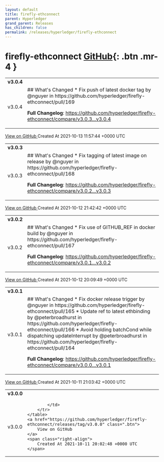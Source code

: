```yaml
---
layout: default
title: firefly-ethconnect
parent: Hyperledger
grand_parent: Releases
has_children: false
permalink: /releases/hyperledger/firefly-ethconnect
---
```


# firefly-ethconnect <span class="fs-3 right-align">[GitHub](https://github.com/hyperledger/firefly-ethconnect){: .btn .mr-4 }</span>


<div>
    <table>
        <tr>
            <td colspan="2">
                <b>
                    v3.0.4
                </b>
            </td>
        </tr>
        <tr>
            <td>
                <span class="chip">
                    v3.0.4
                </span>
            </td>
            <td>
                ## What's Changed
* Fix push of latest docker tag by @nguyer in https://github.com/hyperledger/firefly-ethconnect/pull/169


**Full Changelog**: https://github.com/hyperledger/firefly-ethconnect/compare/v3.0.3...v3.0.4
            </td>
        </tr>
    </table>
    <a href="https://github.com/hyperledger/firefly-ethconnect/releases/tag/v3.0.4" class=".btn">
        View on GitHub
    </a>
    <span class="right-align">
        Created At 2021-10-13 11:57:44 +0000 UTC
    </span>
</div>

<div>
    <table>
        <tr>
            <td colspan="2">
                <b>
                    v3.0.3
                </b>
            </td>
        </tr>
        <tr>
            <td>
                <span class="chip">
                    v3.0.3
                </span>
            </td>
            <td>
                ## What's Changed
* Fix tagging of latest image on release by @nguyer in https://github.com/hyperledger/firefly-ethconnect/pull/168


**Full Changelog**: https://github.com/hyperledger/firefly-ethconnect/compare/v3.0.2...v3.0.3
            </td>
        </tr>
    </table>
    <a href="https://github.com/hyperledger/firefly-ethconnect/releases/tag/v3.0.3" class=".btn">
        View on GitHub
    </a>
    <span class="right-align">
        Created At 2021-10-12 21:42:42 +0000 UTC
    </span>
</div>

<div>
    <table>
        <tr>
            <td colspan="2">
                <b>
                    v3.0.2
                </b>
            </td>
        </tr>
        <tr>
            <td>
                <span class="chip">
                    v3.0.2
                </span>
            </td>
            <td>
                ## What's Changed
* Fix use of GITHUB_REF in docker build by @nguyer in https://github.com/hyperledger/firefly-ethconnect/pull/167


**Full Changelog**: https://github.com/hyperledger/firefly-ethconnect/compare/v3.0.1...v3.0.2
            </td>
        </tr>
    </table>
    <a href="https://github.com/hyperledger/firefly-ethconnect/releases/tag/v3.0.2" class=".btn">
        View on GitHub
    </a>
    <span class="right-align">
        Created At 2021-10-12 20:09:49 +0000 UTC
    </span>
</div>

<div>
    <table>
        <tr>
            <td colspan="2">
                <b>
                    v3.0.1
                </b>
            </td>
        </tr>
        <tr>
            <td>
                <span class="chip">
                    v3.0.1
                </span>
            </td>
            <td>
                ## What's Changed
* Fix docker release trigger by @nguyer in https://github.com/hyperledger/firefly-ethconnect/pull/165
* Update ref to latest ethbinding by @peterbroadhurst in https://github.com/hyperledger/firefly-ethconnect/pull/166
* Avoid holding batchCond while dispatching updateInterrupt by @peterbroadhurst in https://github.com/hyperledger/firefly-ethconnect/pull/164


**Full Changelog**: https://github.com/hyperledger/firefly-ethconnect/compare/v3.0.0...v3.0.1
            </td>
        </tr>
    </table>
    <a href="https://github.com/hyperledger/firefly-ethconnect/releases/tag/v3.0.1" class=".btn">
        View on GitHub
    </a>
    <span class="right-align">
        Created At 2021-10-11 21:03:42 +0000 UTC
    </span>
</div>

<div>
    <table>
        <tr>
            <td colspan="2">
                <b>
                    v3.0.0
                </b>
            </td>
        </tr>
        <tr>
            <td>
                <span class="chip">
                    v3.0.0
                </span>
            </td>
            <td>
                
            </td>
        </tr>
    </table>
    <a href="https://github.com/hyperledger/firefly-ethconnect/releases/tag/v3.0.0" class=".btn">
        View on GitHub
    </a>
    <span class="right-align">
        Created At 2021-10-11 20:02:48 +0000 UTC
    </span>
</div>

